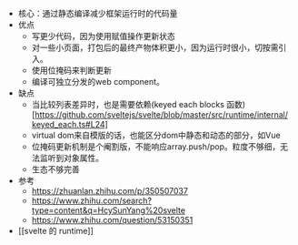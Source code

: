 - 核心：通过静态编译减少框架运行时的代码量
- 优点
	- 写更少代码，因为使用赋值操作更新状态
	- 对一些小页面，打包后的最终产物体积更小，因为运行时很小，切按需引入。
	- 使用位掩码来判断更新
	- 编译可独立分发的web component。
- 缺点
	- 当比较列表差异时，也是需要依赖(keyed each blocks 函数)[https://github.com/sveltejs/svelte/blob/master/src/runtime/internal/keyed_each.ts#L24]
	- virtual dom来自模版的话，也能区分dom中静态和动态的部分，如Vue
	- 位掩码更新机制是个阉割版，不能响应array.push/pop。粒度不够细，无法监听到对象属性。
	- 生态不够完善
- 参考
	- https://zhuanlan.zhihu.com/p/350507037
	- https://www.zhihu.com/search?type=content&q=HcySunYang%20svelte
	- https://www.zhihu.com/question/53150351
- [[svelte 的 runtime]]
